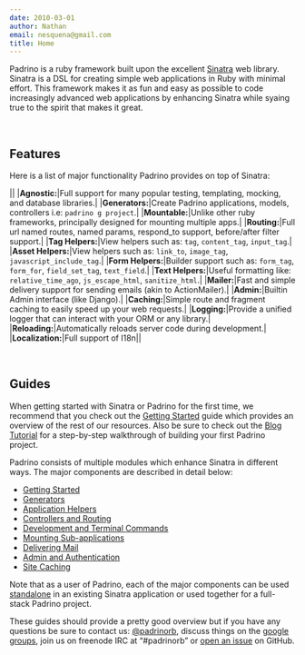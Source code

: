 ```yaml
---
date: 2010-03-01
author: Nathan
email: nesquena@gmail.com
title: Home
---
```


Padrino is a ruby framework built upon the excellent [Sinatra](http://www.sinatrarb.com/) web library. Sinatra is a DSL for creating simple web applications in Ruby with minimal effort. This framework makes it as fun and easy as possible to code increasingly advanced web applications by enhancing Sinatra while syaing true to the spirit that makes it great.

 

## Features

Here is a list of major functionality Padrino provides on top of Sinatra:

||
|**Agnostic:**|Full support for many popular testing, templating, mocking, and database libraries.|
|**Generators:**|Create Padrino applications, models, controllers i.e: `padrino g project`.|
|**Mountable:**|Unlike other ruby frameworks, principally designed for mounting multiple apps.|
|**Routing:**|Full url named routes, named params, respond\_to support, before/after filter support.|
|**Tag Helpers:**|View helpers such as: `tag`, `content_tag`, `input_tag`.|
|**Asset Helpers:**|View helpers such as: `link_to`, `image_tag`, `javascript_include_tag`.|
|**Form Helpers:**|Builder support such as: `form_tag`, `form_for`, `field_set_tag`, `text_field`.|
|**Text Helpers:**|Useful formatting like: `relative_time_ago`, `js_escape_html`, `sanitize_html`.|
|**Mailer:**|Fast and simple delivery support for sending emails (akin to ActionMailer).|
|**Admin:**|Builtin Admin interface (like Django).|
|**Caching:**|Simple route and fragment caching to easily speed up your web requests.|
|**Logging:**|Provide a unified logger that can interact with your ORM or any library.|
|**Reloading:**|Automatically reloads server code during development.|
|**Localization:**|Full support of I18n||

 

## Guides

When getting started with Sinatra or Padrino for the first time, we recommend that you check out the [Getting Started](/guides/getting-started) guide which provides an overview of the rest of our resources. Also be sure to check out the [Blog Tutorial](/guides/blog-tutorial) for a step-by-step walkthrough of building your first Padrino project.

Padrino consists of multiple modules which enhance Sinatra in different ways. The major components are described in detail below:

-   [Getting Started](/guides/getting-started)
-   [Generators](/guides/generators)
-   [Application Helpers](/guides/application-helpers)
-   [Controllers and Routing](/guides/controllers)
-   [Development and Terminal Commands](/guides/development-commands)
-   [Mounting Sub-applications](/guides/mounting-applications)
-   [Delivering Mail](/guides/padrino-mailer)
-   [Admin and Authentication](/guides/padrino-admin)
-   [Site Caching](/guides/caching-support)

Note that as a user of Padrino, each of the major components can be used [standalone](/guides/standalone-usage-in-sinatra) in an existing Sinatra application or used together for a full-stack Padrino project.

These guides should provide a pretty good overview but if you have any questions be sure to contact us: [@padrinorb](http://twitter.com/#!/padrinorb), discuss things on the [google groups](https://groups.google.com/forum/?hl=en#!forum/padrino), join us on freenode IRC at “\#padrinorb” or [open an issue](https://github.com/padrino/padrino-framework/issues) on GitHub.